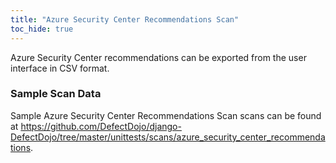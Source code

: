 ```yaml
---
title: "Azure Security Center Recommendations Scan"
toc_hide: true
---
```

Azure Security Center recommendations can be exported from the user interface in CSV format.

### Sample Scan Data
Sample Azure Security Center Recommendations Scan scans can be found at https://github.com/DefectDojo/django-DefectDojo/tree/master/unittests/scans/azure_security_center_recommendations.